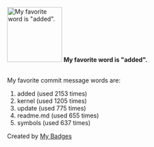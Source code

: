 <img src="https://my-badges.github.io/my-badges/favorite-word.png" alt="My favorite word is &quot;added&quot;." title="My favorite word is &quot;added&quot;." width="128">
<strong>My favorite word is &quot;added&quot;.</strong>
<br><br>

My favorite commit message words are:

1. added (used 2153 times)
2. kernel (used 1205 times)
3. update (used 775 times)
4. readme.md (used 655 times)
5. symbols (used 637 times)


Created by <a href="https://github.com/my-badges/my-badges">My Badges</a>
